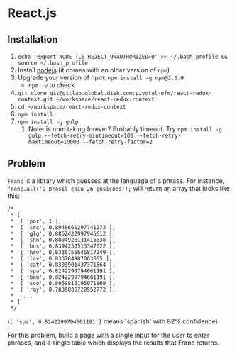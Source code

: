 # React.js

## Installation

1. `echo 'export NODE_TLS_REJECT_UNAUTHORIZED=0' >> ~/.bash_profile && source ~/.bash_profile`
1. Install [nodejs](https://nodejs.org/en/) (it comes with an older version of `npm`)
1. Upgrade your version of npm: `npm install -g npm@3.6.0`
    - `npm -v` to check
1. `git clone git@gitlab.global.dish.com:pivotal-ofm/react-redux-context.git ~/workspace/react-redux-context`
1. `cd ~/workspace/react-redux-context`
1. `npm install`
1. `npm install -g gulp`
    1. Note: is npm taking forever? Probably timeout. Try `npm install -g gulp --fetch-retry-mintimeout=100 --fetch-retry-maxtimeout=10000 --fetch-retry-factor=2`

## Problem

`Franc` is a library which guesses at the language of a phrase. For 
instance, `franc.all('O Brasil caiu 26 posições');` will return an array
that looks like this: 

```
/*
 * [
 *  [ 'por', 1 ],
 *  [ 'src', 0.8948665297741273 ],
 *  [ 'glg', 0.8862422997946612 ],
 *  [ 'snn', 0.8804928131416838 ],
 *  [ 'bos', 0.8394250513347022 ],
 *  [ 'hrv', 0.8336755646817249 ],
 *  [ 'lav', 0.833264887063655 ],
 *  [ 'cat', 0.8303901437371664 ],
 *  [ 'spa', 0.8242299794661191 ],
 *  [ 'bam', 0.8242299794661191 ],
 *  [ 'sco', 0.8069815195071869 ],
 *  [ 'rmy', 0.7839835728952772 ],
 *   ...
 * ]
 */
 ```
 
(`[ 'spa', 0.8242299794661191 ]` means 'spanish' with 82% confidence)
 
For this problem, build a page with a single input for the user to
enter phrases, and a single table which displays the results that Franc
returns.
